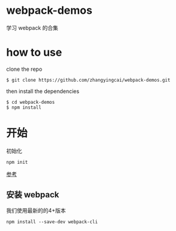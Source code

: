 # webpack-demos
学习 webpack 的合集

# how to use

clone the repo
```
$ git clone https://github.com/zhangyingcai/webpack-demos.git
```
then install the dependencies
```
$ cd webpack-demos
$ npm install
```

# 开始

初始化
```
npm init
```

[参考](https://www.webpackjs.com/guides/installation/)

## 安装 webpack

我们使用最新的的4+版本

```
npm install --save-dev webpack-cli
```